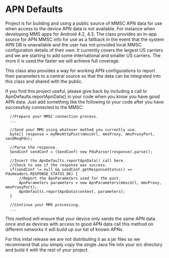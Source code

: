 APN Defaults
============

Project is for building and using a public source of MMSC APN data for use when access to the device APN data is not available. For instance when developing MMS apps for Android 4.2, 4.3. The class provides an in-app source for APN MMSC info for use as a fallback in the event that the system APN DB is unavailable and the user has not provided local MMSC configuration details of their own. It currently covers the largest US carriers and we are starting to add some international and smaller US carriers. The more it is used the faster we will achieve full coverage.

This class also provides a way for working APN configurations to report their parameters to a central source so that the data can be integrated into this class and shared with the public.

If you find this project useful, please give back by including a call to ApnDefaults.reportApnData() in your code when you know you have good APN data. Just add something like the following to your code after you have successfuly connected to the MMSC:

```
  //Prepare your MMSC connection process.
  ...
  
  //Send your MMS using whatever method you currently use.
  byte[] response = myMmsHttpPost(mmscUrl, mmsProxy, mmsProxyPort, sendReqPdu);

  //Parse the response.
  SendConf sendConf = (SendConf) new PduParser(response).parse();

  //Insert the ApnDefaults.reportApnData() call here.
  //Check to see if the response was success.
  if(sendConf != null && sendConf.getResponseStatus() == PduHeaders.RESPONSE_STATUS_OK) {
      //Report the ApnParameters used for the post.
      ApnParameters parameters = new ApnParameters(mmscUrl, mmsProxy, mmsProxyPort);
      ApnDefaults.reportApnData(context, parameters);
  }

  //Continue your MMS processing.
  ...
```

This method will ensure that your device only sends the same APN data once and as devices with access to good APN data call this method on different networks it will build up our list of known APNs.

For this inital release we are not distributing it as a jar files so we recommend that you simply copy the single Java file into your src directory and build it with the rest of your project.
